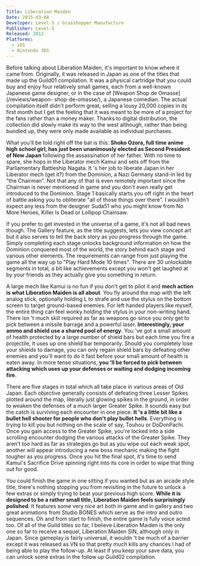 ```yaml
---
Title: Liberation Maiden
Date: 2015-03-08
Developer: Level-5 / Grasshopper Manufacture  
Publisher: Level-5
Released: 2012
Platforms:
  - iOS
  - Nintendo 3DS
---
```


Before talking about Liberation Maiden, it's important to know where it came
from. Originally, it was released in Japan as one of the titles that made up
the Guild01 compilation. It was a physical cartridge that you could buy and
enjoy four relatively small games, each from a well-known Japanese game
designer, or in the case of [Weapon Shop de Omasse](/reviews/weapon-
shop-de-omasse/), a Japanese comedian. The actual compilation itself didn't
perform great, selling a lousy 20,000 copies in its first month but I get the
feeling that it was meant to be more of a project for the fans rather than a
money maker. Thanks to digital distribution, the collection did slowly make
its way to the west although, rather than being bundled up, they were only
made available as individual purchases.  
  
What you'll be told right off the bat is this: **Shoko Ozora, full time anime
high school girl, has just been unanimously elected as Second President of New
Japan** following the assassination of her father. With no time to spare, she
hops in the Liberator mech Kamui and sets off from the Parliamentary
Battleship Nagata. It 's her job to liberate Japan in her Liberator mech (get
it?) from the Dominion, a Nazi Germany stand-in led by "the Chairman". Not
that any of that is even remotely important since the Chairman is never
mentioned in game and you don't even really get introduced to the Dominion.
Stage 1 basically starts you off right in the heart of battle asking you to
obliterate "all of those things over there". I wouldn't expect any less from
the designer Suda51 who you might know from No More Heroes, Killer Is Dead or
Lollipop Chainsaw.  
  
If you prefer to get invested in the universe of a game, it's not all bad news
though. The Gallery feature, as the title suggests, lets you view concept art
but it also serves to tell the back story as you progress through the game.
Simply completing each stage unlocks background information on how the
Dominion conquered most of the world, the story behind each stage and various
other elements. The requirements can range from just playing the game all the
way up to "Play Hard Mode 10 times". There are 30 unlockable segments in
total, a bit like achievements except you won't get laughed at by your friends
as they actually give you something in return.  
  
A large mech like Kamui is no fun if you don't get to pilot it and **mech
action is what Liberation Maiden is all about**. You fly around the map with
the left analog stick, optionally holding L to strafe and use the stylus on
the bottom screen to target ground-based enemies. For left handed players like
myself, the entire thing can feel wonky holding the stylus in your non-writing
hand. There isn 't much skill required as far as weapons go since you only get
to pick between a missile barrage and a powerful laser. **Interestingly, your
ammo and shield use a shared pool of energy**. You 've got a small amount of
health protected by a large number of shield bars but each time you fire a
projectile, it uses up one shield bar temporarily. Should you completely lose
your shields to damage, you can only regain shield bars by defeating other
enemies and you'll want to do it fast before your small amount of health is
eaten away. In more tense situations, **you 'll be forced to pick between
attacking which uses up your defenses or waiting and dodging incoming fire**.  
  
There are five stages in total which all take place in various areas of Old
Japan. Each objective generally consists of defeating three Lesser Spikes
plotted around the map, literally just glowing spikes in the ground, in order
to weaken the defenses of a much larger Greater Spike. It sounds easy but the
catch is surviving each encounter in one piece. **It 's a little bit like a
bullet hell shooter for people who don't play bullet hells**. Everything is
trying to kill you but nothing on the scale of say, Touhou or DoDonPachi. Once
you gain access to the Greater Spike, you're locked into a side scrolling
encounter dodging the various attacks of the Greater Spike. They aren't too
hard as far as strategies go but as you wipe out each weak spot, another will
appear introducing a new boss mechanic making the fight tougher as you
progress. Once you hit the final spot, it's time to send Kamui's Sacrifice
Drive spinning right into its core in order to wipe that thing out for good.  
  
You could finish the game in one sitting if you wanted but as an arcade style
title, there's nothing stopping you from revisiting in the future to unlock a
few extras or simply trying to beat your previous high score. **While it is
designed to be a rather small title, Liberation Maiden feels surprisingly
polished**. It features some very nice art both in game and in gallery and two
great animations from Studio BONES which serve as the intro and outro
sequences. Oh and from start to finish, the entire game is fully voice acted
too. Of all of the Guild titles so far, I believe Liberation Maiden is the
only one so far to receive a sequel, Liberation Maiden SIN, although only in
Japan. Since gameplay is fairly universal, it wouldn 't be much of a barrier
except it was released as VN so that pretty much kills any chances I had of
being able to play the follow-up. At least if you keep your save data, you can
unlock some extras in the follow up Guild02 compilation.  

